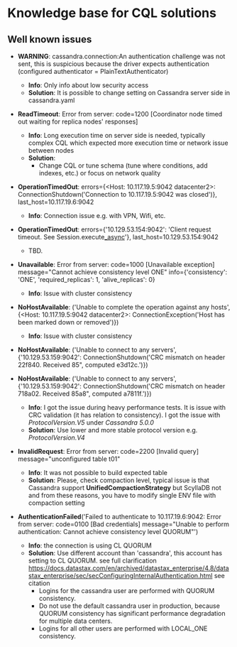 # Knowledge base for CQL solutions

## Well known issues

 - **WARNING**: cassandra.connection:An authentication challenge was not sent, this is suspicious because the driver expects authentication (configured authenticator = PlainTextAuthenticator)
   - **Info**: Only info about low security access 
   - **Solution**: It is possible to change setting on Cassandra server side in cassandra.yaml
   

 - **ReadTimeout**: Error from server: code=1200 [Coordinator node timed out waiting for replica nodes' responses]
   - **Info**: Long execution time on server side is needed, typically complex CQL which expected more execution time or network issue between nodes
   - **Solution**: 
     - Change CQL or tune schema (tune where conditions, add indexes, etc.) 
     or focus on network quality


 - **OperationTimedOut**: errors={<Host: 10.117.19.5:9042 datacenter2>: ConnectionShutdown('Connection to 10.117.19.5:9042 was closed')}, last_host=10.117.19.6:9042
   - **Info**: Connection issue e.g. with VPN, Wifi, etc. 


 - **OperationTimedOut**: errors={'10.129.53.154:9042': 'Client request timeout. See Session.execute[_async](timeout)'}, last_host=10.129.53.154:9042
   - TBD.


 - **Unavailable**: Error from server: code=1000 [Unavailable exception] message=\"Cannot achieve consistency level ONE\" info={'consistency': 'ONE', 'required_replicas': 1, 'alive_replicas': 0}
   - **Info**: Issue with cluster consistency

    
 - **NoHostAvailable**: ('Unable to complete the operation against any hosts', {<Host: 10.117.19.5:9042 datacenter2>: ConnectionException('Host has been marked down or removed')})
   - **Info**: Issue with cluster consistency


 - **NoHostAvailable**: ('Unable to connect to any servers', {'10.129.53.159:9042': ConnectionShutdown('CRC mismatch on header 22f840. Received 85\", computed e3d12c.')})
 - **NoHostAvailable**: ('Unable to connect to any servers', {'10.129.53.159:9042': ConnectionShutdown('CRC mismatch on header 718a02. Received 85a8\", computed a7811f.')})
   - **Info**: I got the issue during heavy performance tests. It is issue with CRC validation
     (it has relation to consistency). I got the issue with _ProtocolVersion.V5_ under _Cassandra 5.0.0_
   - **Solution**: Use lower and more stable protocol version e.g. _ProtocolVersion.V4_


 - **InvalidRequest**: Error from server: code=2200 [Invalid query] message=\"unconfigured table t01\"
   - **Info**: It was not possible to build expected table
   - **Solution**: Please, check compaction level, typical issue is that Cassandra support **UnifiedCompactionStrategy** 
     but ScyllaDB not and from these reasons, you have to modify single ENV file 
     with compaction setting


 - **AuthenticationFailed**('Failed to authenticate to 10.117.19.6:9042: Error from server: code=0100 [Bad credentials] message="Unable to perform authentication: Cannot achieve consistency level QUORUM"')
   - **Info**: the connection is using CL QUORUM
   - **Solution**: Use different account than 'cassandra', this account has setting to CL QUORUM.
     see full clarification https://docs.datastax.com/en/archived/datastax_enterprise/4.8/datastax_enterprise/sec/secConfiguringInternalAuthentication.html
     see citation 
     - Logins for the cassandra user are performed with QUORUM consistency. 
     - Do not use the default cassandra user in production, because QUORUM consistency has significant performance degradation for multiple data centers. 
     - Logins for all other users are performed with LOCAL_ONE consistency.